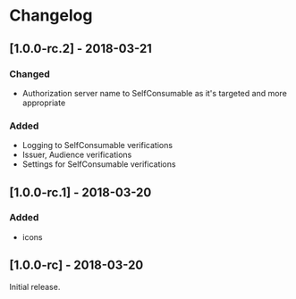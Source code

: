 Changelog
=========

## [1.0.0-rc.2] - 2018-03-21
### Changed
- Authorization server name to SelfConsumable as it's targeted and more appropriate

### Added
- Logging to SelfConsumable verifications
- Issuer, Audience verifications
- Settings for SelfConsumable verifications

## [1.0.0-rc.1] - 2018-03-20
### Added
- icons

## [1.0.0-rc] - 2018-03-20
Initial release.

